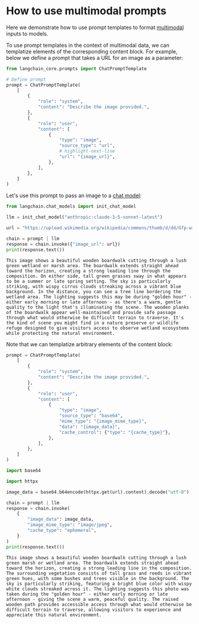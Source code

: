 # How to use multimodal prompts

Here we demonstrate how to use prompt templates to format [multimodal](/oss/concepts/multimodality/) inputs to models. 

To use prompt templates in the context of multimodal data, we can templatize elements of the corresponding content block.
For example, below we define a prompt that takes a URL for an image as a parameter:


```python
from langchain_core.prompts import ChatPromptTemplate

# Define prompt
prompt = ChatPromptTemplate(
    [
        {
            "role": "system",
            "content": "Describe the image provided.",
        },
        {
            "role": "user",
            "content": [
                {
                    "type": "image",
                    "source_type": "url",
                    # highlight-next-line
                    "url": "{image_url}",
                },
            ],
        },
    ]
)
```

Let's use this prompt to pass an image to a [chat model](/oss/concepts/chat_models/#multimodality):


```python
from langchain.chat_models import init_chat_model

llm = init_chat_model("anthropic:claude-3-5-sonnet-latest")

url = "https://upload.wikimedia.org/wikipedia/commons/thumb/d/dd/Gfp-wisconsin-madison-the-nature-boardwalk.jpg/2560px-Gfp-wisconsin-madison-the-nature-boardwalk.jpg"

chain = prompt | llm
response = chain.invoke({"image_url": url})
print(response.text())
```
```output
This image shows a beautiful wooden boardwalk cutting through a lush green wetland or marsh area. The boardwalk extends straight ahead toward the horizon, creating a strong leading line through the composition. On either side, tall green grasses sway in what appears to be a summer or late spring setting. The sky is particularly striking, with wispy cirrus clouds streaking across a vibrant blue background. In the distance, you can see a tree line bordering the wetland area. The lighting suggests this may be during "golden hour" - either early morning or late afternoon - as there's a warm, gentle quality to the light that's illuminating the scene. The wooden planks of the boardwalk appear well-maintained and provide safe passage through what would otherwise be difficult terrain to traverse. It's the kind of scene you might find in a nature preserve or wildlife refuge designed to give visitors access to observe wetland ecosystems while protecting the natural environment.
```
Note that we can templatize arbitrary elements of the content block:


```python
prompt = ChatPromptTemplate(
    [
        {
            "role": "system",
            "content": "Describe the image provided.",
        },
        {
            "role": "user",
            "content": [
                {
                    "type": "image",
                    "source_type": "base64",
                    "mime_type": "{image_mime_type}",
                    "data": "{image_data}",
                    "cache_control": {"type": "{cache_type}"},
                },
            ],
        },
    ]
)
```


```python
import base64

import httpx

image_data = base64.b64encode(httpx.get(url).content).decode("utf-8")

chain = prompt | llm
response = chain.invoke(
    {
        "image_data": image_data,
        "image_mime_type": "image/jpeg",
        "cache_type": "ephemeral",
    }
)
print(response.text())
```
```output
This image shows a beautiful wooden boardwalk cutting through a lush green marsh or wetland area. The boardwalk extends straight ahead toward the horizon, creating a strong leading line in the composition. The surrounding vegetation consists of tall grass and reeds in vibrant green hues, with some bushes and trees visible in the background. The sky is particularly striking, featuring a bright blue color with wispy white clouds streaked across it. The lighting suggests this photo was taken during the "golden hour" - either early morning or late afternoon - giving the scene a warm, peaceful quality. The raised wooden path provides accessible access through what would otherwise be difficult terrain to traverse, allowing visitors to experience and appreciate this natural environment.
```

```python

```
